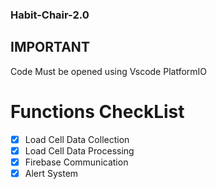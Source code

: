 ### Habit-Chair-2.0
## IMPORTANT
Code Must be opened using Vscode PlatformIO
# Functions CheckList
- [x] Load Cell Data Collection
- [X] Load Cell Data Processing
- [x] Firebase Communication
- [x] Alert System
